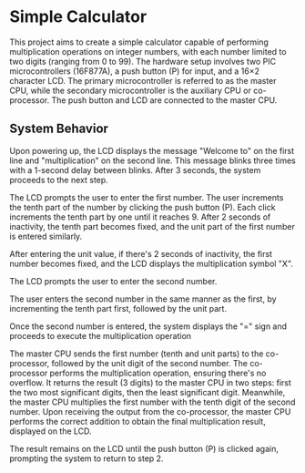 # Simple Calculator 
This project aims to create a simple calculator capable of performing multiplication operations on integer numbers, with each number limited to two digits (ranging from 0 to 99). The hardware setup involves two PIC microcontrollers (16F877A), a push button (P) for input, and a 16×2 character LCD. The primary microcontroller is referred to as the master CPU, while the secondary microcontroller is the auxiliary CPU or co-processor. The push button and LCD are connected to the master CPU.

## System Behavior
Upon powering up, the LCD displays the message "Welcome to" on the first line and "multiplication" on the second line. This message blinks three times with a 1-second delay between blinks. After 3 seconds, the system proceeds to the next step.

The LCD prompts the user to enter the first number. The user increments the tenth part of the number by clicking the push button (P). Each click increments the tenth part by one until it reaches 9. After 2 seconds of inactivity, the tenth part becomes fixed, and the unit part of the first number is entered similarly.

After entering the unit value, if there's 2 seconds of inactivity, the first number becomes fixed, and the LCD displays the multiplication symbol "X".

The LCD prompts the user to enter the second number.

The user enters the second number in the same manner as the first, by incrementing the tenth part first, followed by the unit part.

Once the second number is entered, the system displays the "=" sign and proceeds to execute the multiplication operation

The master CPU sends the first number (tenth and unit parts) to the co-processor, followed by the unit digit of the second number. The co-processor performs the multiplication operation, ensuring there's no overflow. It returns the result (3 digits) to the master CPU in two steps: first the two most significant digits, then the least significant digit. Meanwhile, the master CPU multiplies the first number with the tenth digit of the second number. Upon receiving the output from the co-processor, the master CPU performs the correct addition to obtain the final multiplication result, displayed on the LCD.

The result remains on the LCD until the push button (P) is clicked again, prompting the system to return to step 2.
